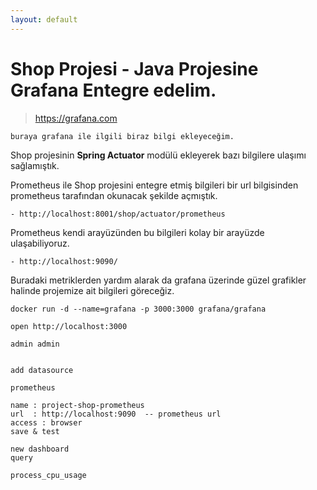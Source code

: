 ```yaml
---
layout: default
---
```

# Shop Projesi - Java Projesine Grafana Entegre edelim.

> https://grafana.com

``
	buraya grafana ile ilgili biraz bilgi ekleyeceğim.
``

Shop projesinin **Spring Actuator** modülü ekleyerek bazı bilgilere ulaşımı sağlamıştık.

Prometheus ile Shop projesini entegre etmiş bilgileri bir url bilgisinden prometheus tarafından okunacak şekilde açmıştık.

```
- http://localhost:8001/shop/actuator/prometheus
```

Prometheus kendi arayüzünden bu bilgileri kolay bir arayüzde ulaşabiliyoruz.
```
- http://localhost:9090/
```

Buradaki metriklerden yardım alarak da grafana üzerinde güzel grafikler halinde projemize ait bilgileri göreceğiz.

```
docker run -d --name=grafana -p 3000:3000 grafana/grafana

open http://localhost:3000

admin admin


add datasource 

prometheus

name : project-shop-prometheus
url  : http://localhost:9090  -- prometheus url
access : browser
save & test

new dashboard
query

process_cpu_usage

```



